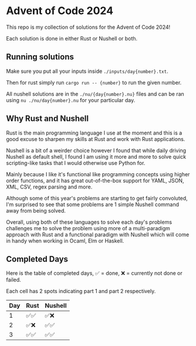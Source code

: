 # Advent of Code 2024

This repo is my collection of solutions for the Advent of Code 2024!

Each solution is done in either Rust or Nushell or both.

## Running solutions

Make sure you put all your inputs inside `./inputs/day{number}.txt`.

Then for rust simply run `cargo run -- {number}` to run the given number.

All nushell solutions are in the `./nu/{day{number}.nu}` files and can be ran
using `nu ./nu/day{number}.nu` for your particular day.

## Why Rust and Nushell

Rust is the main programming language I use at the moment and this is a good
excuse to sharpen my skills at Rust and work with Rust applications.

Nushell is a bit of a weirder choice however I found that while daily driving
Nushell as default shell, I found I am using it more and more to solve quick
scripting-like tasks that I would otherwise use Python for.

Mainly because I like it's functional like programming concepts using higher
order functions, and it has great out-of-the-box support for YAML, JSON, XML,
CSV, regex parsing and more.

Although some of this year's problems are starting to get fairly convoluted, I'm
surprised to see that some problems are 1 simple Nushell command away from being
solved.

Overall, using both of these languages to solve each day's problems challenges
me to solve the problem using more of a multi-paradigm approach with Rust and a
functional paradigm with Nushell which will come in handy when working in Ocaml,
Elm or Haskell.

## Completed Days

Here is the table of completed days,
✅ = done, ❌ = currently not done or failed.

Each cell has 2 spots indicating part 1 and part 2 respectively.

| Day | Rust | Nushell |
| --- | ---- | ------- |
| 1   | ✅✅ | ✅❌    |
| 2   | ✅❌ | ✅✅    |
| 3   | ✅✅ | ✅✅    |




